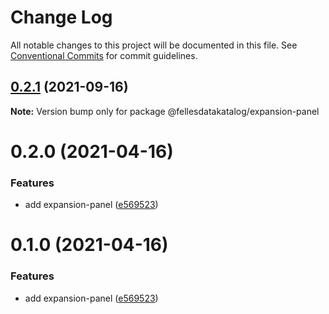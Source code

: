 # Change Log

All notable changes to this project will be documented in this file.
See [Conventional Commits](https://conventionalcommits.org) for commit guidelines.

## [0.2.1](https://github.com/fellesdatakatalog/fdk-kit/compare/@fellesdatakatalog/expansion-panel@0.2.0...@fellesdatakatalog/expansion-panel@0.2.1) (2021-09-16)

**Note:** Version bump only for package @fellesdatakatalog/expansion-panel





# 0.2.0 (2021-04-16)


### Features

* add expansion-panel ([e569523](https://github.com/fellesdatakatalog/fdk-kit/commit/e5695236d33b35e3399faca614539e038c263e02))





# 0.1.0 (2021-04-16)


### Features

* add expansion-panel ([e569523](https://github.com/fellesdatakatalog/fdk-kit/commit/e5695236d33b35e3399faca614539e038c263e02))
